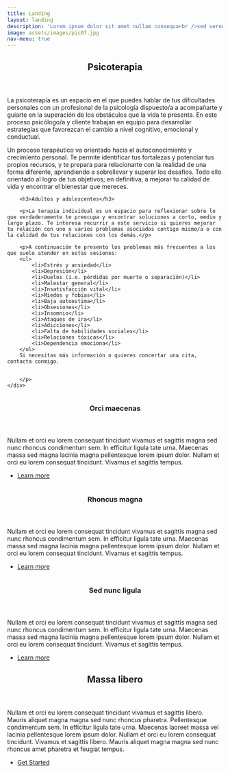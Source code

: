 ```yaml
---
title: Landing
layout: landing
description: 'Lorem ipsum dolor sit amet nullam consequa<br />sed veroeros. tempus adipiscing nulla.'
image: assets/images/pic07.jpg
nav-menu: true
---
```


<!-- Main -->
<div id="main">

<!-- One -->
<section id="one">
	<div class="inner">
		<header class="major">
			<h2>Psicoterapia</h2>
		</header>
		<p>La psicoterapia es un espacio en el que puedes hablar de tus dificultades personales con un profesional de la psicología dispuesto/a a acompañarte y guiarte en la superación de los obstáculos que la vida te presenta. En este proceso psicólogo/a y cliente trabajan en equipo para desarrollar estrategias que favorezcan el cambio a nivel cognitivo, emocional y conductual.</p>
		<p>Un proceso terapéutico va orientado hacia el autoconocimiento y crecimiento personal. Te permite identificar tus fortalezas y potenciar tus propios recursos, y te prepara para relacionarte con la realidad de una forma diferente, aprendiendo a sobrellevar y superar los desafíos. Todo ello orientado al logro de tus objetivos; en definitiva, a mejorar tu calidad de vida y encontrar el bienestar que mereces.</p>

		<h3>Adultos y adolescentes</h3>

		<p>La terapia individual es un espacio para reflexionar sobre lo que verdaderamente te preocupa y encontrar soluciones a corto, medio y largo plazo. Te interesa recurrir a este servicio si quieres mejorar tu relación con uno o varios problemas asociados contigo mismo/a o con la calidad de tus relaciones con los demás.</p>

		<p>A continuación te presento los problemas más frecuentes a los que suelo atender en estas sesiones:
		<ul>
			<li>Estrés y ansiedad</li>
			<li>Depresión</li>
			<li>Duelos (i.e. pérdidas por muerte o separación)</li>
			<li>Malestar general</li>
			<li>Insatisfacción vital</li>
			<li>Miedos y fobias</li>
			<li>Baja autoestima</li>
			<li>Obsesiones</li>
			<li>Insomnio</li>
			<li>Ataques de ira</li>
			<li>Adicciones</li>
			<li>Falta de habilidades sociales</li>
			<li>Relaciones tóxicas</li>
			<li>Dependencia emociona</li>
		</ul>
		Si necesitas más información o quieres concertar una cita, contacta conmigo.


		</p>
	</div>
</section>

<!-- Two -->
<section id="two" class="spotlights">
	<section>
		<a href="generic.html" class="image">
			<img src="{% link assets/images/pic08.jpg %}" alt="" data-position="center center" />
		</a>
		<div class="content">
			<div class="inner">
				<header class="major">
					<h3>Orci maecenas</h3>
				</header>
				<p>Nullam et orci eu lorem consequat tincidunt vivamus et sagittis magna sed nunc rhoncus condimentum sem. In efficitur ligula tate urna. Maecenas massa sed magna lacinia magna pellentesque lorem ipsum dolor. Nullam et orci eu lorem consequat tincidunt. Vivamus et sagittis tempus.</p>
				<ul class="actions">
					<li><a href="generic.html" class="button">Learn more</a></li>
				</ul>
			</div>
		</div>
	</section>
	<section>
		<a href="generic.html" class="image">
			<img src="{% link assets/images/pic09.jpg %}" alt="" data-position="top center" />
		</a>
		<div class="content">
			<div class="inner">
				<header class="major">
					<h3>Rhoncus magna</h3>
				</header>
				<p>Nullam et orci eu lorem consequat tincidunt vivamus et sagittis magna sed nunc rhoncus condimentum sem. In efficitur ligula tate urna. Maecenas massa sed magna lacinia magna pellentesque lorem ipsum dolor. Nullam et orci eu lorem consequat tincidunt. Vivamus et sagittis tempus.</p>
				<ul class="actions">
					<li><a href="generic.html" class="button">Learn more</a></li>
				</ul>
			</div>
		</div>
	</section>
	<section>
		<a href="generic.html" class="image">
			<img src="{% link assets/images/pic10.jpg %}" alt="" data-position="25% 25%" />
		</a>
		<div class="content">
			<div class="inner">
				<header class="major">
					<h3>Sed nunc ligula</h3>
				</header>
				<p>Nullam et orci eu lorem consequat tincidunt vivamus et sagittis magna sed nunc rhoncus condimentum sem. In efficitur ligula tate urna. Maecenas massa sed magna lacinia magna pellentesque lorem ipsum dolor. Nullam et orci eu lorem consequat tincidunt. Vivamus et sagittis tempus.</p>
				<ul class="actions">
					<li><a href="generic.html" class="button">Learn more</a></li>
				</ul>
			</div>
		</div>
	</section>
</section>

<!-- Three -->
<section id="three">
	<div class="inner">
		<header class="major">
			<h2>Massa libero</h2>
		</header>
		<p>Nullam et orci eu lorem consequat tincidunt vivamus et sagittis libero. Mauris aliquet magna magna sed nunc rhoncus pharetra. Pellentesque condimentum sem. In efficitur ligula tate urna. Maecenas laoreet massa vel lacinia pellentesque lorem ipsum dolor. Nullam et orci eu lorem consequat tincidunt. Vivamus et sagittis libero. Mauris aliquet magna magna sed nunc rhoncus amet pharetra et feugiat tempus.</p>
		<ul class="actions">
			<li><a href="generic.html" class="button next">Get Started</a></li>
		</ul>
	</div>
</section>

</div>
